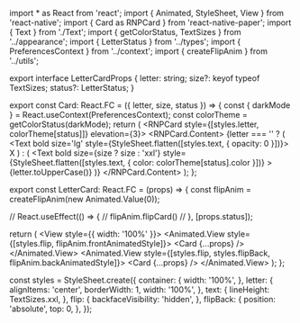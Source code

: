 import * as React from 'react';
import { Animated, StyleSheet, View } from 'react-native';
import { Card as RNPCard } from 'react-native-paper';
import { Text } from './Text';
import { getColorStatus, TextSizes } from '../appearance';
import { LetterStatus } from '../types';
import { PreferencesContext } from '../context';
import { createFlipAnim } from '../utils';

export interface LetterCardProps {
  letter: string;
  size?: keyof typeof TextSizes;
  status?: LetterStatus;
}

export const Card: React.FC<LetterCardProps> = ({ letter, size, status }) => {
  const { darkMode } = React.useContext(PreferencesContext);
  const colorTheme = getColorStatus(darkMode);
  return (
    <RNPCard style={[styles.letter, colorTheme[status]]} elevation={3}>
      <RNPCard.Content>
        {letter === '' ? (
          <Text bold size='lg' style={StyleSheet.flatten([styles.text, { opacity: 0 }])}>
            X
          </Text>
        ) : (
          <Text
            bold
            size={size ? size : 'xxl'}
            style={StyleSheet.flatten([styles.text, { color: colorTheme[status].color }])}
          >
            {letter.toUpperCase()}
          </Text>
        )}
      </RNPCard.Content>
    </RNPCard>
  );
};

export const LetterCard: React.FC<LetterCardProps> = (props) => {
  const flipAnim = createFlipAnim(new Animated.Value(0));

  // React.useEffect(() => {
  //     flipAnim.flipCard()
  // }, [props.status]);

  return (
    <View style={{ width: '100%' }}>
      <Animated.View style={[styles.flip, flipAnim.frontAnimatedStyle]}>
        <Card {...props} />
      </Animated.View>
      <Animated.View style={[styles.flip, styles.flipBack, flipAnim.backAnimatedStyle]}>
        <Card {...props} />
      </Animated.View>
    </View>
  );
};

const styles = StyleSheet.create({
  container: {
    width: '100%',
  },
  letter: {
    alignItems: 'center',
    borderWidth: 1,
    width: '100%',
  },
  text: {
    lineHeight: TextSizes.xxl,
  },
  flip: {
    backfaceVisibility: 'hidden',
  },
  flipBack: {
    position: 'absolute',
    top: 0,
  },
});

